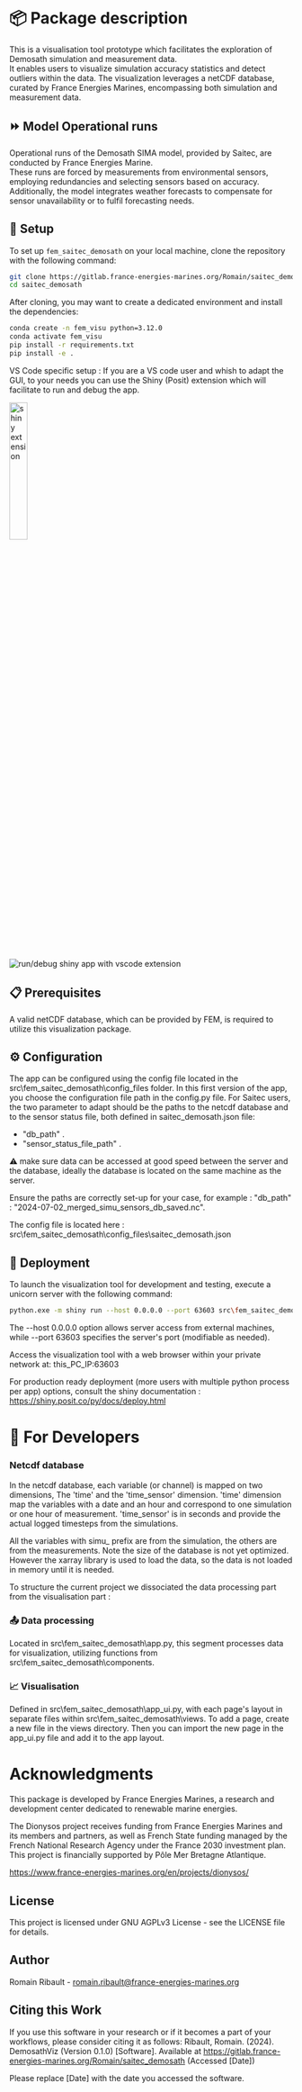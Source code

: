 # :package: Package description 

This  is a visualisation tool prototype which facilitates the exploration of Demosath simulation and measurement data.<br>
It enables users to visualize simulation accuracy statistics and detect outliers within the data. The visualization leverages a netCDF database, curated by France Energies Marines, encompassing both simulation and measurement data.

## :fast_forward: Model Operational runs
Operational runs of the Demosath SIMA model, provided by Saitec, are conducted by France Energies Marine.<br>
These runs are forced by measurements from environmental sensors, employing redundancies and selecting sensors based on accuracy.
Additionally, the model integrates weather forecasts to compensate for sensor unavailability or to fulfil forecasting needs.


## :wrench: Setup 

To set up `fem_saitec_demosath` on your local machine, clone the repository with the following command:

```bash
git clone https://gitlab.france-energies-marines.org/Romain/saitec_demosath.git
cd saitec_demosath
```

After cloning, you may want to create a dedicated environment and install the dependencies:

```bash
conda create -n fem_visu python=3.12.0
conda activate fem_visu
pip install -r requirements.txt
pip install -e .
```

VS Code specific setup :
If you are a VS code user and whish to adapt the GUI, to your needs you can use the Shiny (Posit) extension which will facilitate to run and debug the app.

<img src="src/fem_saitec_demosath/shiny_extension.png" alt="shiny extension" width="25%">

![run/debug shiny app with vscode extension](src/fem_saitec_demosath/www/shiny_debug_vscode.png)

## :clipboard: Prerequisites 
A valid netCDF database, which can be provided by FEM, is required to utilize this visualization package.


## :gear: Configuration 
The app can be configured using the config file located in the src\fem_saitec_demosath\config_files folder.
In this first version of the app, you choose the configuration file path in the config.py file.
For Saitec users, the two parameter to adapt should be the paths to the netcdf database and to the sensor status file, both defined in saitec_demosath.json file:
-  "db_path" .
-  "sensor_status_file_path" .

:warning: make sure data can be accessed at good speed between the server and the database, ideally the database is located on the same machine as the server.

Ensure the paths are correctly set-up for your case, for example :
"db_path" : "2024-07-02_merged_simu_sensors_db_saved.nc".

The config file is located here :
src\fem_saitec_demosath\config_files\saitec_demosath.json

## :rocket: Deployment 
To launch the visualization tool for development and testing, execute a unicorn server with the following command:

```bash
python.exe -m shiny run --host 0.0.0.0 --port 63603 src\fem_saitec_demosath\app.py
```

The --host 0.0.0.0 option allows server access from external machines, while --port 63603 specifies the server's port (modifiable as needed).

Access the visualization tool with a web browser within your private network at: this_PC_IP:63603


For production ready deployment (more users with multiple python process per app) options, consult the shiny documentation :
https://shiny.posit.co/py/docs/deploy.html


# :construction_worker: For Developers 

### Netcdf database
In the netcdf database, each variable (or channel) is mapped on two dimensions, The 'time' and the 'time_sensor' dimension.
'time' dimension map the variables with a date and an hour and correspond to one simulation or one hour of measurement.
'time_sensor' is in seconds and provide the actual logged timesteps from the simulations.

All the variables with simu_ prefix are from the simulation, the others are from the measurements.
Note the size of the database is not yet optimized. However the xarray library is used to load the data, so the data is not loaded in memory until it is needed.

To structure the current project we dissociated the data processing part from the visualisation part :
### :outbox_tray: Data processing
Located in src\fem_saitec_demosath\app.py, this segment processes data for visualization, utilizing functions from src\fem_saitec_demosath\components.

### :chart_with_upwards_trend: Visualisation
Defined in src\fem_saitec_demosath\app_ui.py, with each page's layout in separate files within src\fem_saitec_demosath\views. 
To add a page, create a new file in the views directory.
Then you can import the new page in the app_ui.py file and add it to the app layout.

# Acknowledgments
This package is developed by France Energies Marines, a research and development center dedicated to renewable marine energies.

The Dionysos project receives funding from France Energies Marines and its members and partners, as well as French State funding managed by the French National Research Agency under the France 2030 investment plan. This project is financially supported by Pôle Mer Bretagne Atlantique.

https://www.france-energies-marines.org/en/projects/dionysos/


## License
This project is licensed under GNU AGPLv3 License - see the LICENSE file for details.
## Author
Romain Ribault - romain.ribault@france-energies-marines.org
## Citing this Work
If you use this software in your research or if it becomes a part of your workflows, please consider citing it as follows:
Ribault, Romain. (2024). DemosathViz (Version 0.1.0) [Software]. Available at https://gitlab.france-energies-marines.org/Romain/saitec_demosath (Accessed [Date])

Please replace [Date] with the date you accessed the software.